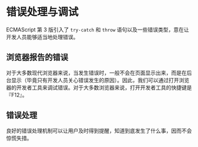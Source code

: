 # 错误处理与调试

ECMAScript 第 3 版引入了 `try-catch` 和 `throw` 语句以及一些错误类型，意在让开发人员能够适当地处理错误。

## 浏览器报告的错误

对于大多数现代浏览器来说，当发生错误时，一般不会在页面显示出来，而是在后台显示（毕竟只有开发人员关心错误发生的原因）。因此，我们可以通过打开浏览器的开发者工具来调试错误。对于大多数浏览器来说，打开开发者工具的快捷键是『F12』。

## 错误处理

良好的错误处理机制可以让用户及时得到提醒，知道到底发生了什么事，因而不会惊慌失措。
